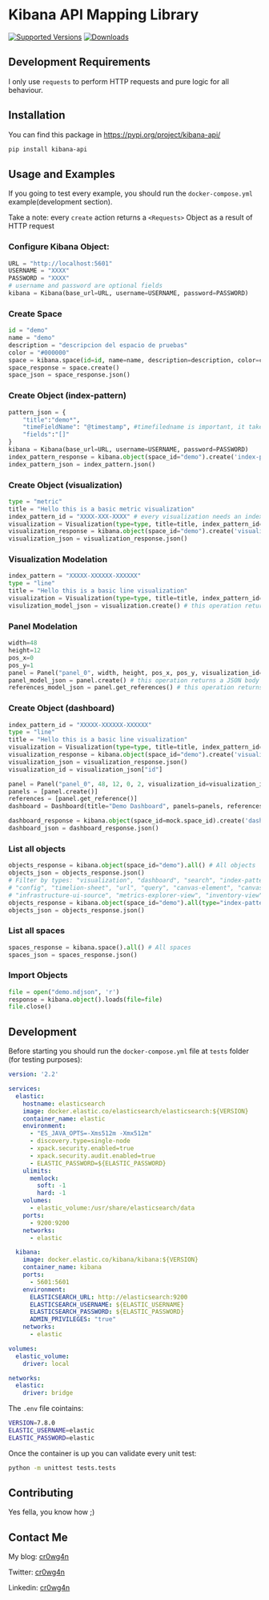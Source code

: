 # Kibana API Mapping Library


[![Supported Versions](https://img.shields.io/pypi/pyversions/kibana-api.svg)](https://pypi.org/project/kibana-api/)
[![Downloads](https://pepy.tech/badge/kibana-api/month)](https://pepy.tech/project/kibana-api/month)


## Development Requirements
I only use `requests` to perform HTTP requests and pure logic for 
all behaviour.
## Installation
You can find this package in https://pypi.org/project/kibana-api/

```bash
pip install kibana-api
```
## Usage and Examples
If you going to test every example, you should run the `docker-compose.yml` example(development section).

Take a note: every `create` action returns a `<Requests>` Object as a result of HTTP request

### Configure Kibana Object:
```python
URL = "http://localhost:5601"
USERNAME = "XXXX" 
PASSWORD = "XXXX"
# username and password are optional fields
kibana = Kibana(base_url=URL, username=USERNAME, password=PASSWORD)
```

### Create Space
```python
id = "demo"
name = "demo"
description = "descripcion del espacio de pruebas"
color = "#000000"
space = kibana.space(id=id, name=name, description=description, color=color)
space_response = space.create()
space_json = space_response.json()
```

### Create Object (index-pattern)
```python
pattern_json = {
    "title":"demo*",
    "timeFieldName": "@timestamp", #timefiledname is important, it taken as a reference to time
    "fields":"[]"
}
kibana = Kibana(base_url=URL, username=USERNAME, password=PASSWORD)
index_pattern_response = kibana.object(space_id="demo").create('index-pattern', attribs=pattern_json)
index_pattern_json = index_pattern.json()
```

### Create Object (visualization)
```python
type = "metric"
title = "Hello this is a basic metric visualization"
index_pattern_id = "XXXX-XXX-XXXX" # every visualization needs an index pattern to work
visualization = Visualization(type=type, title=title, index_pattern_id=index_pattern).create()
visualization_response = kibana.object(space_id="demo").create('visualization', body=visualization)
visualization_json = visualization_response.json()
```

### Visualization Modelation
```python
index_pattern = "XXXXX-XXXXXX-XXXXXX"
type = "line"
title = "Hello this is a basic line visualization"
visualization = Visualization(type=type, title=title, index_pattern_id=index_pattern)
visulization_model_json = visualization.create() # this operation returns a JSON body not a request response
```

### Panel Modelation
```python
width=48 
height=12
pos_x=0
pos_y=1
panel = Panel("panel_0", width, height, pos_x, pos_y, visualization_id=visualization_id)
panel_model_json = panel.create() # this operation returns a JSON body not a request response
references_model_json = panel.get_references() # this operation returns a JSON body not a request response
```

### Create Object (dashboard)
```python
index_pattern_id = "XXXXX-XXXXXX-XXXXXX"
type = "line"
title = "Hello this is a basic line visualization"
visualization = Visualization(type=type, title=title, index_pattern_id=index_pattern_id).create() # this operation returns a JSON body not a request response
visualization_response = kibana.object(space_id="demo").create('visualization', body=visualization)
visualization_json = visualization_response.json()
visualization_id = visualization_json["id"]

panel = Panel("panel_0", 48, 12, 0, 2, visualization_id=visualization_id)
panels = [panel.create()]
references = [panel.get_reference()]
dashboard = Dashboard(title="Demo Dashboard", panels=panels, references=references).create() # this operation returns a JSON body not a request response

dashboard_response = kibana.object(space_id=mock.space_id).create('dashboard', body=dashboard)
dashboard_json = dashboard_response.json()
```

### List all objects
```python
objects_response = kibana.object(space_id="demo").all() # All objects
objects_json = objects_response.json()
# Filter by types: "visualization", "dashboard", "search", "index-pattern", 
# "config", "timelion-sheet", "url", "query", "canvas-element", "canvas-workpad", "lens",
# "infrastructure-ui-source", "metrics-explorer-view", "inventory-view"
objects_response = kibana.object(space_id="demo").all(type="index-pattern") # Type in specific 
objects_json = objects_response.json()
```

### List all spaces
```python
spaces_response = kibana.space().all() # All spaces
spaces_json = spaces_response.json()
```

### Import Objects
```python
file = open("demo.ndjson", 'r')
response = kibana.object().loads(file=file)
file.close()
```

## Development

Before starting you should run the `docker-compose.yml` file at `tests` folder (for 
testing purposes):

```yaml
version: '2.2'

services:
  elastic:
    hostname: elasticsearch
    image: docker.elastic.co/elasticsearch/elasticsearch:${VERSION}
    container_name: elastic
    environment:
      - "ES_JAVA_OPTS=-Xms512m -Xmx512m"
      - discovery.type=single-node
      - xpack.security.enabled=true
      - xpack.security.audit.enabled=true
      - ELASTIC_PASSWORD=${ELASTIC_PASSWORD}
    ulimits:
      memlock:
        soft: -1
        hard: -1
    volumes:
      - elastic_volume:/usr/share/elasticsearch/data
    ports:
      - 9200:9200
    networks:
      - elastic

  kibana:
    image: docker.elastic.co/kibana/kibana:${VERSION}
    container_name: kibana
    ports:
      - 5601:5601
    environment:
      ELASTICSEARCH_URL: http://elasticsearch:9200
      ELASTICSEARCH_USERNAME: ${ELASTIC_USERNAME}
      ELASTICSEARCH_PASSWORD: ${ELASTIC_PASSWORD}
      ADMIN_PRIVILEGES: "true"
    networks:
      - elastic

volumes:
  elastic_volume:
    driver: local

networks:
  elastic:
    driver: bridge
```

The `.env` file cointains: 

```bash
VERSION=7.8.0
ELASTIC_USERNAME=elastic
ELASTIC_PASSWORD=elastic
```

Once the container is up you can validate every unit test:

```bash
python -m unittest tests.tests 
```

## Contributing
Yes fella, you know how ;)

## Contact Me

My blog: [cr0wg4n](https://cr0wg4n.medium.com/)

Twitter: [cr0wg4n](https://twitter.com/cr0wg4n)

Linkedin: [cr0wg4n](https://www.linkedin.com/in/cr0wg4n/)
